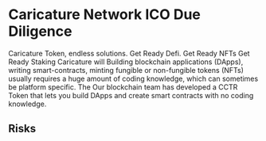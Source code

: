 # Caricature Network ICO Due Diligence
Caricature Token, endless solutions. Get Ready Defi. Get Ready NFTs Get Ready Staking Caricature will Building blockchain applications (DApps), writing smart-contracts, minting fungible or non-fungible tokens (NFTs) usually requires a huge amount of coding knowledge, which can sometimes be platform specific. The Our blockchain team has developed a CCTR Token that lets you build DApps and create smart contracts with no coding knowledge.
## Risks
